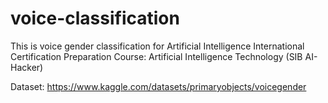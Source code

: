 # voice-classification

This is voice gender classification for Artificial Intelligence International Certification Preparation Course: Artificial Intelligence Technology (SIB AI-Hacker)

Dataset: https://www.kaggle.com/datasets/primaryobjects/voicegender
